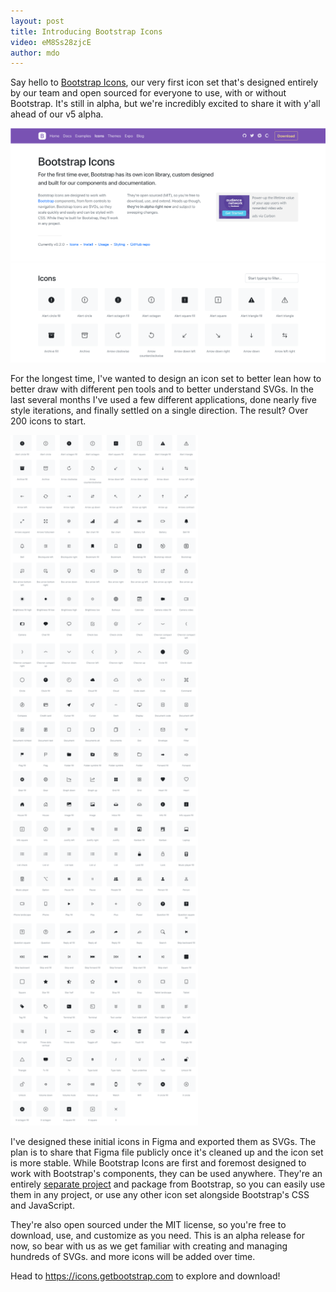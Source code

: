 ```yaml
---
layout: post
title: Introducing Bootstrap Icons
video: eM8Ss28zjcE
author: mdo
---
```


Say hello to [Bootstrap Icons](https://icons.getbootstrap.com/), our very first icon set that's designed entirely by our team and open sourced for everyone to use, with or without Bootstrap. It's still in alpha, but we're incredibly excited to share it with y'all ahead of our v5 alpha.

[![Bootstrap Icons docs](/assets/img/2019/11/bi-docs.png)](https://icons.getbootstrap.com/)

For the longest time, I've wanted to design an icon set to better lean how to better draw with different pen tools and to better understand SVGs. In the last several months I've used a few different applications, done nearly five style iterations, and finally settled on a single direction. The result? Over 200 icons to start.

<img src="/assets/img/2019/11/bi-icons.png" alt="Bootstrap Icons full list" width="300" style="margin: 0 auto;">

I've designed these initial icons in Figma and exported them as SVGs. The plan is to share that Figma file publicly once it's cleaned up and the icon set is  more stable. While Bootstrap Icons are first and foremost designed to work with Bootstrap's components, they can be used anywhere. They're an entirely [separate project](https://github.com/twbs/icons) and package from Bootstrap, so you can easily use them in any project, or use any other icon set alongside Bootstrap's CSS and JavaScript.

They're also open sourced under the MIT license, so you're free to download, use, and customize as you need. This is an alpha release for now, so bear with us as we get familiar with creating and managing hundreds of SVGs. and more icons will be added over time.

Head to <https://icons.getbootstrap.com> to explore and download!
